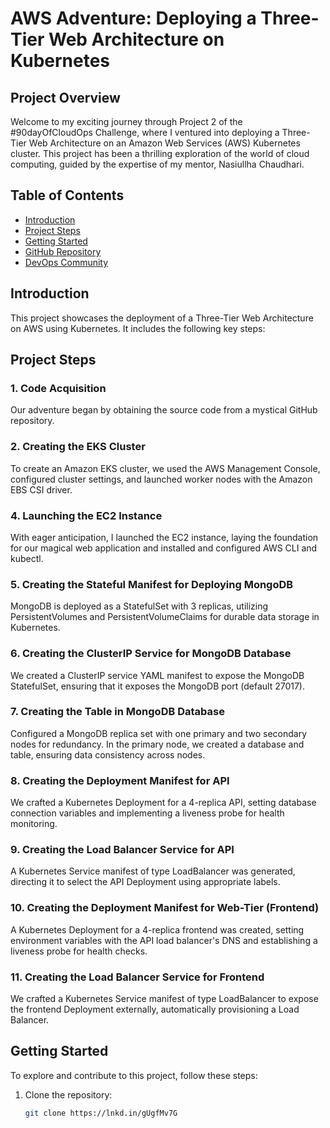 # AWS Adventure: Deploying a Three-Tier Web Architecture on Kubernetes

## Project Overview

Welcome to my exciting journey through Project 2 of the #90dayOfCloudOps Challenge, where I ventured into deploying a Three-Tier Web Architecture on an Amazon Web Services (AWS) Kubernetes cluster. This project has been a thrilling exploration of the world of cloud computing, guided by the expertise of my mentor, Nasiullha Chaudhari.

## Table of Contents

- [Introduction](#introduction)
- [Project Steps](#project-steps)
- [Getting Started](#getting-started)
- [GitHub Repository](#github-repository)
- [DevOps Community](#devops-community)

## Introduction

This project showcases the deployment of a Three-Tier Web Architecture on AWS using Kubernetes. It includes the following key steps:

## Project Steps

### 1. Code Acquisition
Our adventure began by obtaining the source code from a mystical GitHub repository.

### 2. Creating the EKS Cluster
To create an Amazon EKS cluster, we used the AWS Management Console, configured cluster settings, and launched worker nodes with the Amazon EBS CSI driver.

### 4. Launching the EC2 Instance
With eager anticipation, I launched the EC2 instance, laying the foundation for our magical web application and installed and configured AWS CLI and kubectl.

### 5. Creating the Stateful Manifest for Deploying MongoDB
MongoDB is deployed as a StatefulSet with 3 replicas, utilizing PersistentVolumes and PersistentVolumeClaims for durable data storage in Kubernetes.

### 6. Creating the ClusterIP Service for MongoDB Database
We created a ClusterIP service YAML manifest to expose the MongoDB StatefulSet, ensuring that it exposes the MongoDB port (default 27017).

### 7. Creating the Table in MongoDB Database
Configured a MongoDB replica set with one primary and two secondary nodes for redundancy. In the primary node, we created a database and table, ensuring data consistency across nodes.

### 8. Creating the Deployment Manifest for API
We crafted a Kubernetes Deployment for a 4-replica API, setting database connection variables and implementing a liveness probe for health monitoring.

### 9. Creating the Load Balancer Service for API
A Kubernetes Service manifest of type LoadBalancer was generated, directing it to select the API Deployment using appropriate labels.

### 10. Creating the Deployment Manifest for Web-Tier (Frontend)
A Kubernetes Deployment for a 4-replica frontend was created, setting environment variables with the API load balancer's DNS and establishing a liveness probe for health checks.

### 11. Creating the Load Balancer Service for Frontend
We crafted a Kubernetes Service manifest of type LoadBalancer to expose the frontend Deployment externally, automatically provisioning a Load Balancer.

## Getting Started

To explore and contribute to this project, follow these steps:

1. Clone the repository:
   ```bash
   git clone https://lnkd.in/gUgfMv7G
